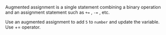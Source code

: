 Augmented assignment is a single statement combining a binary operation and an assignment statement such as `+=` , `-=` , etc.  
  
Use an augmented assignment to add `5` to `number` and update the variable.  
Use += operator.
